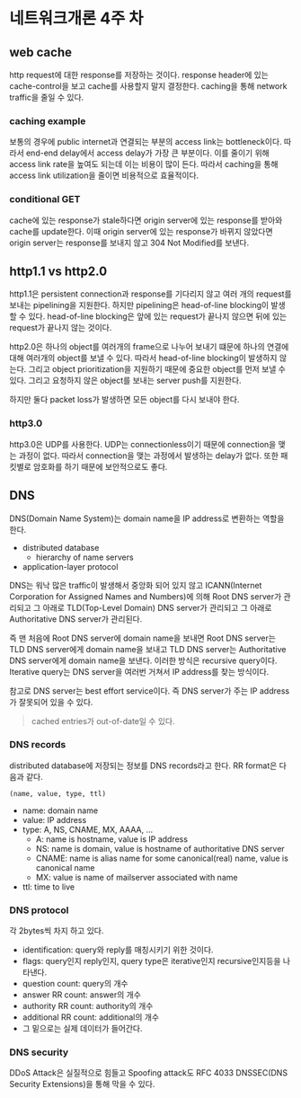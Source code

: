 # 네트워크개론 4주 차

## web cache

http request에 대한 response를 저장하는 것이다. response header에 있는 cache-control을 보고 cache를 사용할지 말지 결정한다. caching을 통해 network traffic을 줄일 수 있다.

### caching example

보통의 경우에 public internet과 연결되는 부분의 access link는 bottleneck이다. 따라서 end-end delay에서 access delay가 가장 큰 부분이다. 이를 줄이기 위해 access link rate을 높여도 되는데 이는 비용이 많이 든다. 따라서 caching을 통해 access link utilization을 줄이면 비용적으로 효율적이다.

### conditional GET

cache에 있는 response가 stale하다면 origin server에 있는 response를 받아와 cache를 update한다. 이때 origin server에 있는 response가 바뀌지 않았다면 origin server는 response를 보내지 않고 304 Not Modified를 보낸다.

## http1.1 vs http2.0

http1.1은 persistent connection과 response를 기다리지 않고 여러 개의 request를 보내는 pipelining을 지원한다. 하지만 pipelining은 head-of-line blocking이 발생할 수 있다. head-of-line blocking은 앞에 있는 request가 끝나지 않으면 뒤에 있는 request가 끝나지 않는 것이다.

http2.0은 하나의 object를 여러개의 frame으로 나누어 보내기 떄문에 하나의 연결에 대해 여러개의 object를 보낼 수 있다. 따라서 head-of-line blocking이 발생하지 않는다. 그리고 object prioritization을 지원하기 때문에 중요한 object를 먼저 보낼 수 있다. 그리고 요청하지 않은 object를 보내는 server push를 지원한다.

하지만 둘다 packet loss가 발생하면 모든 object를 다시 보내야 한다.

### http3.0

http3.0은 UDP를 사용한다. UDP는 connectionless이기 때문에 connection을 맺는 과정이 없다. 따라서 connection을 맺는 과정에서 발생하는 delay가 없다. 또한 패킷별로 암호화를 하기 때문에 보안적으로도 좋다.

## DNS

DNS(Domain Name System)는 domain name을 IP address로 변환하는 역할을 한다.

- distributed database
  - hierarchy of name servers
- application-layer protocol

DNS는 워낙 많은 traffic이 발생해서 중앙화 되어 있지 않고 ICANN(Internet Corporation for Assigned Names and Numbers)에 의해 Root DNS server가 관리되고 그 아래로 TLD(Top-Level Domain) DNS server가 관리되고 그 아래로 Authoritative DNS server가 관리된다.

즉 맨 처음에 Root DNS server에 domain name을 보내면 Root DNS server는 TLD DNS server에게 domain name을 보내고 TLD DNS server는 Authoritative DNS server에게 domain name을 보낸다. 이러한 방식은 recursive query이다. Iterative query는 DNS server을 여러번 거쳐서 IP address를 찾는 방식이다.

참고로 DNS server는 best effort service이다. 즉 DNS server가 주는 IP address가 잘못되어 있을 수 있다.

> cached entries가 out-of-date일 수 있다.

### DNS records

distributed database에 저장되는 정보를 DNS records라고 한다. RR format은 다음과 같다.

```
(name, value, type, ttl)
```

- name: domain name
- value: IP address
- type: A, NS, CNAME, MX, AAAA, ...
  - A: name is hostname, value is IP address
  - NS: name is domain, value is hostname of authoritative DNS server
  - CNAME: name is alias name for some canonical(real) name, value is canonical name
  - MX: value is name of mailserver associated with name
- ttl: time to live

### DNS protocol

각 2bytes씩 차지 하고 있다.

- identification: query와 reply를 매칭시키기 위한 것이다.
- flags: query인지 reply인지, query type은 iterative인지 recursive인지등을 나타낸다.
- question count: query의 개수
- answer RR count: answer의 개수
- authority RR count: authority의 개수
- additional RR count: additional의 개수
- 그 밑으로는 실제 데이터가 들어간다.

### DNS security

DDoS Attack은 실질적으로 힘들고 Spoofing attack도 RFC 4033 DNSSEC(DNS Security Extensions)을 통해 막을 수 있다.
